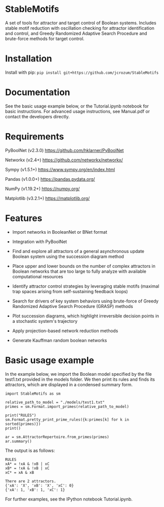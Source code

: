 # StableMotifs
A set of tools for attractor and target control of Boolean systems. 
Includes stable motif reduction with oscillation checking for attractor identification and control, and Greedy Randomized Adaptive Search Procedure and brute-force methods for target control.

# Installation
Install with pip:
`pip install git+https://github.com/jcrozum/StableMotifs`

# Documentation
See the basic usage example below, or the Tutorial.ipynb notebook for basic instructions. For advanced usage instructions, see Manual.pdf or contact the developers directly.

# Requirements
PyBoolNet (v2.3.0) https://github.com/hklarner/PyBoolNet

Networkx (v2.4+) https://github.com/networkx/networkx/

Sympy (v1.5.1+) https://www.sympy.org/en/index.html

Pandas (v1.0.0+) https://pandas.pydata.org/

NumPy (v1.19.2+) https://numpy.org/

Matplotlib (v3.2.1+) https://matplotlib.org/

# Features
- Import networks in BooleanNet or BNet format

- Integration with PyBoolNet

- Find and explore all attractors of a general asynchronous update Boolean system using the succession diagram method 

- Place upper and lower bounds on the number of complex attractors in Boolean networks that are too large to fully analyze with available computational resources

- Identify attractor control strategies by leveraging stable motifs (maximal trap spaces arising from self-sustaining feedback loops)

- Search for drivers of key system behaviors using brute-force of Greedy Randomized Adaptive Search Procedure (GRASP) methods

- Plot succession diagrams, which highlight irreversible decision points in a stochastic system's trajectory

- Apply projection-based network reduction methods

- Generate Kauffman random boolean networks

# Basic usage example
In the example below, we import the Boolean model specified by the file test1.txt provided in the models folder. We then print its rules and finds its attractors, which are displayed in a condensed summary form.
    
    import StableMotifs as sm
    
    relative_path_to_model = "./models/test1.txt"
    primes = sm.Format.import_primes(relative_path_to_model)
    
    print("RULES")
    sm.Format.pretty_print_prime_rules({k:primes[k] for k in sorted(primes)})
    print()
    
    ar = sm.AttractorRepertoire.from_primes(primes)
    ar.summary()

The output is as follows:
    
    RULES
    xA* = !xA & !xB | xC
    xB* = !xA & !xB | xC
    xC* = xA & xB
    
    There are 2 attractors.
    {'xA': 'X', 'xB': 'X', 'xC': 0}
    {'xA': 1, 'xB': 1, 'xC': 1}

For further examples, see the IPython notebook Tutorial.ipynb.
